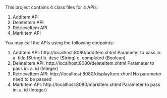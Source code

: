 This project contains 4 class files for 4 APIs:
1. AddItem API
2. DeleteItem API
3. RetrieveItem API
4. MarkItem API

You may call the APIs using the following endpoints:
1. AddItem API: http://localhost:8080/addItem.xhtml
   Parameter to pass in:
   a. title (String)
   b. desc (String)
   c. completed (Boolean)
2. DeleteItem API: http://localhost:8080/deleteItem.xhtml
   Parameter to pass in:
   a. id (Integer)
3. RetrieveItem API: http://localhost:8080/displayItem.xhtml
   No parameter need to be passed
4. MarkItem API: http://localhost:8080/markItem.xhtml
   Parameter to pass in:
   a. id (Integer)
